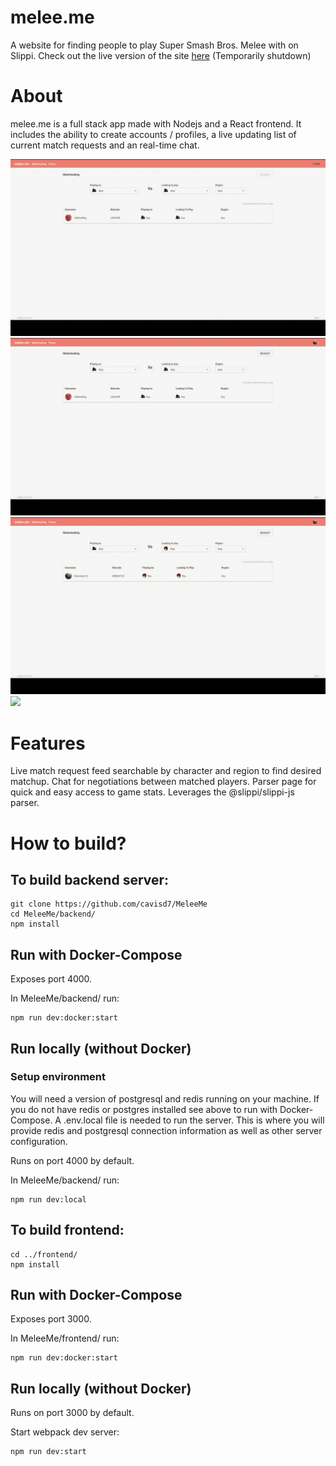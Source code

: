 # melee.me
A website for finding people to play Super Smash Bros. Melee with on Slippi.
Check out the live version of the site [here](https://meleeme.net) (Temporarily shutdown)

# About
melee.me is a full stack app made with Nodejs and a React frontend. 
It includes the ability to create accounts / profiles, a live updating list of current match requests and an real-time chat.

![](./docs/images/register.gif)
![](./docs/images/matchmaking.gif)
![](./docs/images/parser.gif)
![](./docs/images/resizing.gif)

# Features
Live match request feed searchable by character and region to find desired matchup.
Chat for negotiations between matched players.
Parser page for quick and easy access to game stats. Leverages the @slippi/slippi-js parser.

# How to build?
## To build backend server:
```shell
git clone https://github.com/cavisd7/MeleeMe
cd MeleeMe/backend/
npm install
```

## Run with Docker-Compose
Exposes port 4000.

In MeleeMe/backend/ run:
```shell
npm run dev:docker:start
```

## Run locally (without Docker)
### Setup environment
You will need a version of postgresql and redis running on your machine. If you do not have redis or postgres installed see above to run with Docker-Compose.
A .env.local file is needed to run the server. This is where you will provide redis and postgresql connection information as well as other server configuration. 

Runs on port 4000 by default.

In MeleeMe/backend/ run:
```shell
npm run dev:local
```

## To build frontend:
```shell
cd ../frontend/
npm install
```

## Run with Docker-Compose
Exposes port 3000. 

In MeleeMe/frontend/ run:
```shell
npm run dev:docker:start
```

## Run locally (without Docker)
Runs on port 3000 by default.

Start webpack dev server:
```shell
npm run dev:start
```